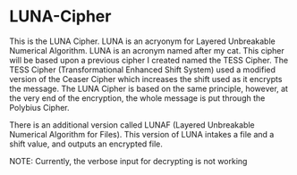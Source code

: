 # LUNA-Cipher

This is the LUNA Cipher. LUNA is an acryonym for Layered Unbreakable Numerical Algorithm. LUNA is an acronym named after my cat. This cipher will be based upon a previous cipher I created named the TESS Cipher. The TESS Cipher (Transformational Enhanced Shift System) used a modified version of the Ceaser Cipher which increases the shift used as it encrypts the message. The LUNA Cipher is based on the same principle, however, at the very end of the encryption, the whole message is put through the Polybius Cipher.

There is an additional version called LUNAF (Layered Unbreakable Numerical Algorithm for Files). This version of LUNA intakes a file and a shift value, and outputs an encrypted file.

NOTE: Currently, the verbose input for decrypting is not working
